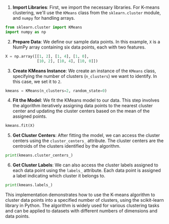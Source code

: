 
1. **Import Libraries**: First, we import the necessary libraries. For K-means clustering, we'll use the `KMeans` class from the `sklearn.cluster` module, and `numpy` for handling arrays.

```python
from sklearn.cluster import KMeans
import numpy as np
```

2. **Prepare Data**: We define our sample data points. In this example, `X` is a NumPy array containing six data points, each with two features.

```python
X = np.array([[1, 2], [1, 4], [1, 0],
              [10, 2], [10, 4], [10, 0]])
```

3. **Create KMeans Instance**: We create an instance of the `KMeans` class, specifying the number of clusters (`n_clusters`) we want to identify. In this case, we set it to `2`.

```python
kmeans = KMeans(n_clusters=2, random_state=0)
```

4. **Fit the Model**: We fit the KMeans model to our data. This step involves the algorithm iteratively assigning data points to the nearest cluster center and updating the cluster centers based on the mean of the assigned points.

```python
kmeans.fit(X)
```

5. **Get Cluster Centers**: After fitting the model, we can access the cluster centers using the `cluster_centers_` attribute. The cluster centers are the centroids of the clusters identified by the algorithm.

```python
print(kmeans.cluster_centers_)
```

6. **Get Cluster Labels**: We can also access the cluster labels assigned to each data point using the `labels_` attribute. Each data point is assigned a label indicating which cluster it belongs to.

```python
print(kmeans.labels_)
```

This implementation demonstrates how to use the K-means algorithm to cluster data points into a specified number of clusters, using the scikit-learn library in Python. The algorithm is widely used for various clustering tasks and can be applied to datasets with different numbers of dimensions and data points.
